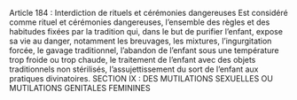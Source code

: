 Article 184 : Interdiction de rituels et cérémonies dangereuses
Est considéré comme rituel et cérémonies dangereuses, l’ensemble des règles et des habitudes fixées par la tradition qui, dans le but de purifier l’enfant, expose sa vie au danger, notamment les breuvages, les mixtures, l’ingurgitation forcée, le gavage traditionnel, l’abandon de l’enfant sous une température trop froide ou trop chaude, le traitement de l’enfant avec des objets traditionnels non stérilisés, l’assujettissement du sort de l’enfant aux pratiques divinatoires.
SECTION IX : DES MUTILATIONS SEXUELLES OU MUTILATIONS
GENITALES FEMININES